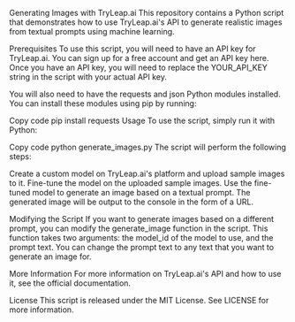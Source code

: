 Generating Images with TryLeap.ai
This repository contains a Python script that demonstrates how to use TryLeap.ai's API to generate realistic images from textual prompts using machine learning.

Prerequisites
To use this script, you will need to have an API key for TryLeap.ai. You can sign up for a free account and get an API key here. Once you have an API key, you will need to replace the YOUR_API_KEY string in the script with your actual API key.

You will also need to have the requests and json Python modules installed. You can install these modules using pip by running:

Copy code
pip install requests
Usage
To use the script, simply run it with Python:

Copy code
python generate_images.py
The script will perform the following steps:

Create a custom model on TryLeap.ai's platform and upload sample images to it.
Fine-tune the model on the uploaded sample images.
Use the fine-tuned model to generate an image based on a textual prompt.
The generated image will be output to the console in the form of a URL.

Modifying the Script
If you want to generate images based on a different prompt, you can modify the generate_image function in the script. This function takes two arguments: the model_id of the model to use, and the prompt text. You can change the prompt text to any text that you want to generate an image for.

More Information
For more information on TryLeap.ai's API and how to use it, see the official documentation.

License
This script is released under the MIT License. See LICENSE for more information.
